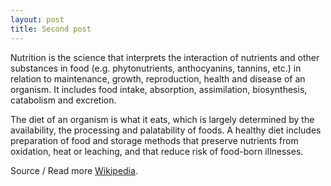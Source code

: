 ```yaml
---
layout: post
title: Second post
---
```

Nutrition is the science that interprets the interaction of nutrients and other substances in food (e.g. phytonutrients, anthocyanins, tannins, etc.) in relation to maintenance, growth, reproduction, health and disease of an organism. It includes food intake, absorption, assimilation, biosynthesis, catabolism and excretion.

The diet of an organism is what it eats, which is largely determined by the availability, the processing and palatability of foods. A healthy diet includes preparation of food and storage methods that preserve nutrients from oxidation, heat or leaching, and that reduce risk of food-born illnesses.

Source / Read more [Wikipedia](https://en.wikipedia.org/wiki/Nutrition).
